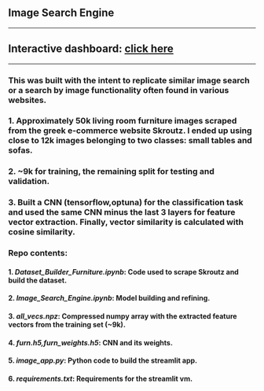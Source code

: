 ## Image Search Engine
---------------
## Interactive dashboard: [click here](https://imagesearchengine.streamlit.app/)
---------------
### This was built with the intent to replicate similar image search or a search by image functionality often found in various websites.
### 1. Approximately 50k living room furniture images scraped from the greek e-commerce website Skroutz. I ended up using close to 12k images belonging to two classes: small tables and sofas.
### 2. ~9k for training, the remaining split for testing and validation.
### 3. Built a CNN (tensorflow,optuna) for the classification task and used the same CNN minus the last 3 layers for feature vector extraction. Finally, vector similarity is calculated with cosine similarity.

### Repo contents:
#### 1. *Dataset_Builder_Furniture.ipynb*: Code used to scrape Skroutz and build the dataset.
#### 2. *Image_Search_Engine.ipynb*: Model building and refining.
#### 3. *all_vecs.npz*: Compressed numpy array with the extracted feature vectors from the training set (~9k).
#### 4. *furn.h5,furn_weights.h5*: CNN and its weights.
#### 5. *image_app.py*: Python code to build the streamlit app.
#### 6. *requirements.txt*: Requirements for the streamlit vm.
